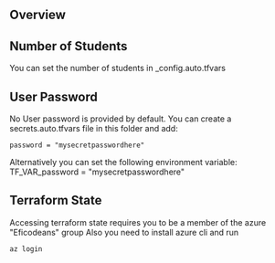 ## Overview

## Number of Students

You can set the number of students in _config.auto.tfvars

## User Password
No User password is provided by default.
You can create a secrets.auto.tfvars file in this folder and add:
```
password = "mysecretpasswordhere"
```
Alternatively you can set the following environment variable:
TF_VAR_password = "mysecretpasswordhere" 

## Terraform State

Accessing terraform state requires you to be a member of the azure "Eficodeans" group
Also you need to install azure cli and run

```
az login
```